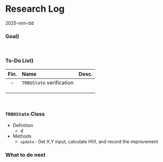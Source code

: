 # Research Log
2025-mm-dd

### Goal)


<br>


### To-Do List)
|Fin.|Name|Desc.|
|:-:|:-|:-|
|-|`TRBOState` verification| |
||||
||||
||||


<br>

### `TRBOState` Class
- Definition
  - d
- Methods
  - `update` : Get X,Y input, calculate HVI, and record the improvement

### What to do next
